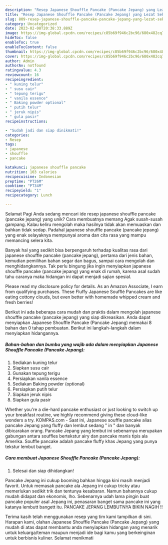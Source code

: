 ```yaml
---
description: "Resep Japanese Shouffle Pancake (Pancake Jepang) yang Lezat Sekali"
title: "Resep Japanese Shouffle Pancake (Pancake Jepang) yang Lezat Sekali"
slug: 809-resep-japanese-shouffle-pancake-pancake-jepang-yang-lezat-sekali
category: Uncategorized
date: 2023-02-08T20:38:33.889Z
image: https://img-global.cpcdn.com/recipes/c85b69f946c2bc96/680x482cq70/japanese-shouffle-pancake-pancake-jepang-foto-resep-utama.jpg
hideToc: false
enableToc: true
enableTocContent: false
thumbnail: https://img-global.cpcdn.com/recipes/c85b69f946c2bc96/680x482cq70/japanese-shouffle-pancake-pancake-jepang-foto-resep-utama.jpg
cover: https://img-global.cpcdn.com/recipes/c85b69f946c2bc96/680x482cq70/japanese-shouffle-pancake-pancake-jepang-foto-resep-utama.jpg
author: Admin
authorAv: notfound
ratingvalue: 4.3
reviewcount: 16
recipeingredient:
- " kuning telur"
- " susu cair"
- " tepung terigu"
- " vanila essence"
- " Baking powder optional"
- " putih telur"
- " jeruk nipis"
- " gula pasir"
recipeinstructions:

- "Sudah jadi dan siap dinikmati!"
categories:
- Resep
tags:
- japanese
- shouffle
- pancake

katakunci: japanese shouffle pancake 
nutrition: 103 calories
recipecuisine: Indonesian
preptime: "PT26M"
cooktime: "PT34M"
recipeyield: "1"
recipecategory: Lunch

---
```



Selamat Pagi Anda sedang mencari ide resep japanese shouffle pancake (pancake jepang) yang unik? Cara membuatnya memang Agak susah-susah gampang. Kalau keliru mengolah maka hasilnya tidak akan memuaskan dan bahkan tidak sedap. Padahal japanese shouffle pancake (pancake jepang) yang enak selayaknya mempunyai aroma dan cita rasa yang mampu memancing selera kita.


Banyak hal yang sedikit bisa berpengaruh terhadap kualitas rasa dari japanese shouffle pancake (pancake jepang), pertama dari jenis bahan, kemudian pemilihan bahan segar dan bagus, sampai cara mengolah dan menghidangkannya. Tak perlu bingung jika ingin menyiapkan japanese shouffle pancake (pancake jepang) yang enak di rumah, karena asal sudah tahu caranya maka hidangan ini dapat menjadi sajian spesial.

Please read my disclosure policy for details. As an Amazon Associate, I earn from qualifying purchases. These Fluffy Japanese Soufflé Pancakes are like eating cottony clouds, but even better with homemade whipped cream and fresh berries!


Berikut ini ada beberapa cara mudah dan praktis dalam mengolah japanese shouffle pancake (pancake jepang) yang siap dikreasikan. Anda dapat menyiapkan Japanese Shouffle Pancake (Pancake Jepang) memakai 8 bahan dan 0 tahap pembuatan. Berikut ini langkah-langkah dalam menyiapkan hidangannya.

<!--inarticleads1-->

##### Bahan-bahan dan bumbu yang wajib ada dalam menyiapkan Japanese Shouffle Pancake (Pancake Jepang):

1. Sediakan  kuning telur
1. Siapkan  susu cair
1. Gunakan  tepung terigu
1. Persiapkan  vanila essence
1. Sediakan  Baking powder (optional)
1. Persiapkan  putih telur
1. Siapkan  jeruk nipis
1. Siapkan  gula pasir


Whether you&#39;re a die-hard pancake enthusiast or just looking to switch up your breakfast routine, we highly recommend giving these cloud-like wonders a try. KOMPAS.com - Saat ini, Japanese souffle pancake alias pancake Jepang yang fluffy dan lembut sedang &#34; in &#34; dan banyak dibicarakan orang. Pancake Jepang yang lembut ini sebenarnya merupakan gabungan antara souffles bertekstur airy dan pancake manis tipis ala Amerika. Souffle pancake adalah pancake fluffy khas Jepang yang punya tekstur lembut banget. 

<!--inarticleads2-->

##### Cara membuat Japanese Shouffle Pancake (Pancake Jepang):


1. Selesai dan siap dihidangkan!

Pancake Jepang ini cukup booming bahkan hingga kini masih menjadi favorit. Untuk memasak pancake ala Jepang ini cukup tricky atau memerlukan sedikit trik dan tentunya kesabaran. Namun bahannya cukup mudah didapat dan ekonomis, lho. Sebenarnya udah lama pingin buat pancake populer asal Jepang ini, penasaran banget sama pancake ini yang katanya lembutt bangett itu. PANCAKE JEPANG LEMBUTNYA BIKIN NAGIH !! 

Terima kasih telah menggunakan resep yang tim kami tampilkan di sini. Harapan kami, olahan Japanese Shouffle Pancake (Pancake Jepang) yang mudah di atas dapat membantu anda menyiapkan hidangan yang menarik untuk keluarga/teman maupun menjadi ide bagi kamu yang berkeinginan untuk berbisnis kuliner. Selamat menikmati
